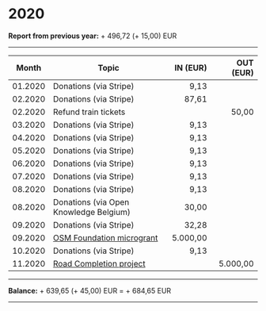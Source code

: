 # 2020

**Report from previous year:** + 496,72 (+ 15,00) EUR

---

| Month   | Topic                                  |    IN (EUR) |   OUT (EUR) |
| ------- | -------------------------------------- | ----------: | ----------: |
| 01.2020 | Donations (via Stripe)                 |        9,13 |             |
| 02.2020 | Donations (via Stripe)                 |       87,61 |             |
| 02.2020 | Refund train tickets                   |             |       50,00 |
| 03.2020 | Donations (via Stripe)                 |        9,13 |             |
| 04.2020 | Donations (via Stripe)                 |        9,13 |             |
| 05.2020 | Donations (via Stripe)                 |        9,13 |             |
| 06.2020 | Donations (via Stripe)                 |        9,13 |             |
| 07.2020 | Donations (via Stripe)                 |        9,13 |             |
| 08.2020 | Donations (via Stripe)                 |        9,13 |             |
| 08.2020 | Donations (via Open Knowledge Belgium) |       30,00 |             |
| 09.2020 | Donations (via Stripe)                 |       32,28 |             |
| 09.2020 | [OSM Foundation microgrant][1]         |    5.000,00 |             | 
| 10.2020 | Donations (via Stripe)                 |        9,13 |             |
| 11.2020 | [Road Completion project][1]           |             |    5.000,00 |

[1]: https://wiki.openstreetmap.org/wiki/Microgrants/Microgrants_2020/Proposal/Road_Completion_project

---

**Balance:** + 639,65 (+ 45,00) EUR = + 684,65 EUR

---

